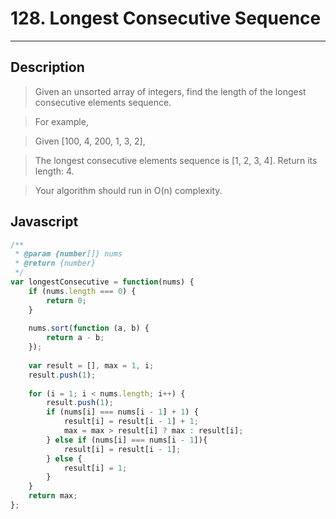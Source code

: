 # 128. Longest Consecutive Sequence

---

## Description

> Given an unsorted array of integers, find the length of the longest consecutive elements sequence.

> For example,

> Given [100, 4, 200, 1, 3, 2],

> The longest consecutive elements sequence is [1, 2, 3, 4]. Return its length: 4.

> Your algorithm should run in O(n) complexity.


## Javascript

```javascript
/**
 * @param {number[]} nums
 * @return {number}
 */
var longestConsecutive = function(nums) {
    if (nums.length === 0) {
        return 0;
    }
    
    nums.sort(function (a, b) {
        return a - b;
    });
    
    var result = [], max = 1, i;
    result.push(1);
    
    for (i = 1; i < nums.length; i++) {
        result.push(1);
        if (nums[i] === nums[i - 1] + 1) {
            result[i] = result[i - 1] + 1;
            max = max > result[i] ? max : result[i];
        } else if (nums[i] === nums[i - 1]){
            result[i] = result[i - 1];
        } else {
            result[i] = 1;
        }
    }
    return max;
};
```
